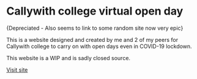 # Callywith college virtual open day

{Depreciated - Also seems to link to some random site now very epic}

This is a website designed and created by me and 2 of my peers for Callywith college to carry on with open days even in COVID-19 lockdown.

This website is a WIP and is sadly closed source. 

[Visit site](http://35.178.165.14/) 
